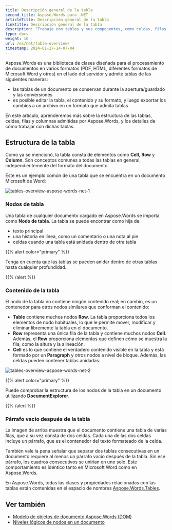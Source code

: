 ```yaml
---
title: Descripción general de la tabla
second_title: Aspose.Words para .NET
articleTitle: Descripción general de la tabla
linktitle: Descripción general de la tabla
description: "Trabaje con tablas y sus componentes, como celdas, filas y columnas en Aspose.Words para .NET. Cómo trabajar con tablas en C#."
type: docs
weight: 10
url: /es/net/table-overview/
timestamp: 2024-01-27-14-07-04
---
```


Aspose.Words es una biblioteca de clases diseñada para el procesamiento de documentos en varios formatos (PDF, HTML, diferentes formatos de Microsoft Word y otros) en el lado del servidor y admite tablas de las siguientes maneras:

* las tablas de un documento se conservan durante la apertura/guardado y las conversiones
* es posible editar la tabla, el contenido y su formato, y luego exportar los cambios a un archivo en un formato que admita tablas

En este artículo, aprenderemos más sobre la estructura de las tablas, celdas, filas y columnas admitidas por Aspose.Words, y los detalles de cómo trabajar con dichas tablas.

## Estructura de la tabla

Como ya se mencionó, la tabla consta de elementos como **Cell**, **Row** y **Column**. Son conceptos comunes a todas las tablas en general, independientemente del formato del documento.

Este es un ejemplo común de una tabla que se encuentra en un documento Microsoft de Word:

![tables-overview-aspose-words-net-1](/words/net/table-overview/tables-overview-1.png)

### Nodos de tabla

Una tabla de cualquier documento cargado en Aspose.Words se importa como **Nodo de tabla**. La tabla se puede encontrar como hija de:

- texto principal
- una historia en línea, como un comentario o una nota al pie
- celdas cuando una tabla está anidada dentro de otra tabla

{{% alert color="primary" %}}

Tenga en cuenta que las tablas se pueden anidar dentro de otras tablas hasta cualquier profundidad.

{{% /alert %}}

### Contenido de la tabla

El nodo de la tabla no contiene ningún contenido real; en cambio, es un contenedor para otros nodos similares que conforman el contenido:

- **Table** contiene muchos nodos **Row**. La tabla proporciona todos los elementos de nodo habituales, lo que le permite mover, modificar y eliminar libremente la tabla en el documento.
- **Row** representa una única fila de la tabla y contiene muchos nodos **Cell**. Además, el **Row** proporciona elementos que definen cómo se muestra la fila, como la altura y la alineación.
- **Cell** es lo que contiene el verdadero contenido visible en la tabla y está formado por un **Paragraph** y otros nodos a nivel de bloque. Además, las celdas pueden contener tablas anidadas.

![tables-overview-aspose-words-net-2](/words/net/table-overview/tables-overview-2.png)

{{% alert color="primary" %}}

Puede comprobar la estructura de los nodos de la tabla en un documento utilizando **DocumentExplorer**.

{{% /alert %}}

### Párrafo vacío después de la tabla

La imagen de arriba muestra que el documento contiene una tabla de varias filas, que a su vez consta de dos celdas. Cada una de las dos celdas incluye un párrafo, que es el contenedor del texto formateado de la celda.

También vale la pena señalar que separar dos tablas consecutivas en un documento requiere al menos un párrafo vacío después de la tabla. Sin ese párrafo, los cuadros consecutivos se unirían en uno solo. Este comportamiento es idéntico tanto en Microsoft Word como en Aspose.Words.

En Aspose.Words, todas las clases y propiedades relacionadas con las tablas están contenidas en el espacio de nombres [Aspose.Words.Tables](https://reference.aspose.com/words/es/net/aspose.words.tables/).

## Ver también

* [Modelo de objetos de documento Aspose.Words (DOM)](/words/es/net/aspose-words-document-object-model/)
* [Niveles lógicos de nodos en un documento](/words/es/net/logical-levels-of-nodes-in-a-document/)
